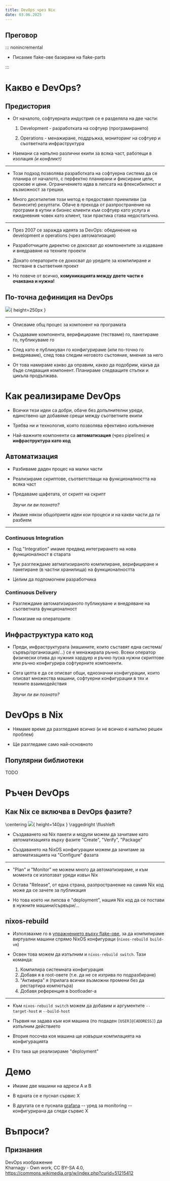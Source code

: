 ```yaml
---
title: DevOps чрез Nix
date: 03.06.2025
---
```


## Преговор

::: nonincremental

- Писахме flake-ове базирани на flake-parts

:::

# Какво е DevOps?

## Предистория

- От началото, софтуерната индустрия се е разделяла на две части:

  1. Development - разработката на софтуер (програмирането)

  2. Operations - менажиране, поддръжка, мониторинг на софтуер и съответната инфраструктура

- Наемани са напълно различни екипи за всяка част, работещи в изолация *(и конфликт)*

---

- Този подход позволява разработката на софтуерна система да се планира от началото, с перфектно планирани и фиксирани цели, срокове и цени.
  Ограничението идва в липсата на флексибилност и възможност за грешки.

- Много десетилетия този метод е предоставял приемливи (за бизнесите) резултати.
  Обаче в прехода от разпространение на програми в кутии и бизнес клиенти към софтуер като услуга и ежедневния човек като клиент, тази практика става недостатъчна.

---

- През 2007 се заражда идеята за DevOps: обединение на development и operations (чрез автоматизация)

- Разработчиците директно се докосват до компонентите за издаване и внедравяне на техните проекти

- Докато операторите се докосват до уредите за компилиране и тестване в съответния проект

- Но повече от всичко, **комуникацията между двете части е очаквана и нужна!**

## По-точна дефиниция на DevOps

![](./Devops-toolchain.svg.png){ height=250px }

---

- Описваме общ процес за компонент на програмата

- Създаваме компонента, верифицираме (тестваме) го, пакетираме го, публикуваме го

- След като е публикуван го конфигурираме (или по-точно го внедряваме), след това следим неговото състояние, мнения за него

- От това намираме какво да оправим, какво да подобрим, какъв да бъде следващия компонент.
  Планираме следващите стъпки и цикъла продължава.

# Как реализираме DevOps

- Всички тези идеи са добри, обаче без допълнителни уреди, единствено ще добавяме срещи между съответните екипи

- Трябва ни и технология, която позволява ефективно изпълнение

- Най-важните компоненти са **автоматизация** (чрез pipelines) и **инфраструктура като код**

## Автоматизация

- Разбиваме даден процес на малки части

- Реализираме скриптове, съответстващи на функционалността на всяка част

- Предаваме щафетата, от скрипт на скрипт\
  \
  *Звучи ли ви познато?*

- Имаме някои общоприети идеи кои процеси и на какви части да ги разбием

---

### Continuous Integration

- Под "Integration" имаме предвид интегрирането на нова функционалност в старата

- Тук разглеждаме автматизираното компилиране, верифициране и пакетиране (в частни хранилища) на функционалността

- Целим да подпомогнем разработчика

### Continuous Delivery

- Разглеждаме автоматизираното публикуване и внедряване на съответната функционалност

- Помагаме на операторите

## Инфраструктура като код

- Преди, инфраструктурата (машините, които съставят една система/сървър/организация/...) се е менажирала ръчно.
  Всеки оператор физически отива до нужния хардуер и ръчно пуска нужни скриптове или ръчно конфигурира софтуерните компоненти.

- Сега целта е да се описват общи, еднозначни конфигурации, които описват множества машини, софтуерни конфигурации в тях и техните взаимодействия\
  \
  *Звучи ли ви познато?*

# DevOps в Nix

- Нямаме време да разгледаме всичко (и не всичко е напълно решен проблем)

- Ще разгледаме само най-основното

## Популярни библиотеки

TODO

# Ръчен DevOps

## Как Nix се включва в DevOps фазите?

\centering
![](./Devops-toolchain.svg.png){ height=140px }
\raggedright
\flushleft

- Създаването на Nix пакети и модули можем да зачитаме като автоматизацията върху фазите "Create", "Verify", "Package"

- Създаването на NixOS конфигурации можем да зачитаме за автоматизацията на "Configure" фазата

---

- "Plan" и "Monitor" не можем много да автоматизираме, и към момента се използват уреди извън Nix

- Остава "Release", от една страна, разпространение на самия Nix код може да се зачете за публикация

- Но това което ни липсва е "deployment", нашия Nix код да се постави в нужните машини/сървъри/...

## nixos-rebuild

- Използвахме го в [упражнението върху flake-ове](https://github.com/universal-configurations-with-nix/academy-2025/blob/main/slides/12-exercises-flakes.pdf), за да компилираме виртуални машини спрямо NixOS конфигураци (`nixos-rebuild build-vm`)

- Освен това можем да изпълним и `nixos-rebuild switch`.
  Тази команда:

  1. Компилира системната конфигурация
  2. Добавя я в root-овете (т.е. да не се изтрива по подразбиране)
  3. "Активира" я (прилага всички възможни промени без да рестартира компютъра)
  4. Добавя референция в bootloader-а

---

- Към `nixos-rebuild switch` можем да добавим и аргументите `--target-host` и `--build-host`

- Първия ни задава към коя машина (по подаден `[USER]@[ADDRESS]`) да изпълним действието

- Втория посочва коя машина ще извърши компилацията на конфигурацията

- Ето така ще реализираме "deployment"

# Демо

- Имаме две машини на адреси A и B

- В едната се е пуснал сървис X

- В другата се е пуснала [grafana](https://grafana.com/) -- уред за monitoring -- конфигурирана да следи сървис X

# Въпроси?

## Признания

DevOps изображение\
Kharnagy - Own work, CC BY-SA 4.0, <https://commons.wikimedia.org/w/index.php?curid=51215412>
